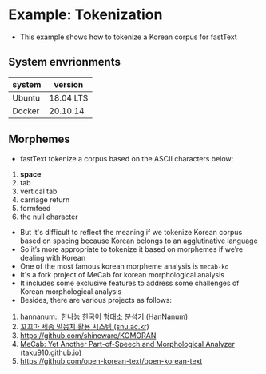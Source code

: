 # Example: Tokenization

- This example shows how to tokenize a Korean corpus for fastText

## System envrionments

| system | version |
| --- | --- |
| Ubuntu | 18.04 LTS |
| Docker | 20.10.14 |

## Morphemes

- fastText tokenize a corpus based on the ASCII characters below:
1. **space**
2. tab
3. vertical tab
4. carriage return
5. formfeed
6. the null character
- But it's difficult to reflect the meaning if we tokenize Korean corpus based on spacing because Korean belongs to an agglutinative language
- So it’s more appropriate to tokenize it based on morphemes if we’re dealing with Korean
- One of the most famous korean morpheme analysis is `mecab-ko`
- It's a fork project of MeCab for korean morphological analysis
- It includes some exclusive features to address some challenges of Korean morphological analysis
- Besides, there are various projects as follows:
1. hannanum:: 한나눔 한국어 형태소 분석기 (HanNanum)
2. [꼬꼬마 세종 말뭉치 활용 시스템 (snu.ac.kr)](http://kkma.snu.ac.kr/)
3. https://github.com/shineware/KOMORAN
4. [MeCab: Yet Another Part-of-Speech and Morphological Analyzer (taku910.github.io)](http://taku910.github.io/mecab/)
5. https://github.com/open-korean-text/open-korean-text